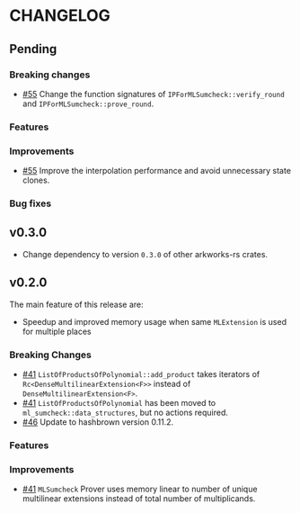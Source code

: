 # CHANGELOG

## Pending

### Breaking changes

- [\#55](https://github.com/arkworks-rs/sumcheck/pull/55) Change the function signatures of `IPForMLSumcheck::verify_round` and `IPForMLSumcheck::prove_round`. 

### Features

### Improvements

- [\#55](https://github.com/arkworks-rs/sumcheck/pull/55) Improve the interpolation performance and avoid unnecessary state clones.

### Bug fixes

## v0.3.0

- Change dependency to version `0.3.0` of other arkworks-rs crates.

## v0.2.0

The main feature of this release are: 

- Speedup and improved memory usage when same `MLExtension` is used for multiple places

### Breaking Changes

- [\#41](https://github.com/arkworks-rs/sumcheck/pull/41) `ListOfProductsOfPolynomial::add_product` takes iterators of `Rc<DenseMultilinearExtension<F>>` instead of `DenseMultilinearExtension<F>`.
- [\#41](https://github.com/arkworks-rs/sumcheck/pull/41) `ListOfProductsOfPolynomial` has been moved to `ml_sumcheck::data_structures`, but no actions required.
- [\#46](https://github.com/arkworks-rs/sumcheck/pull/46) Update to hashbrown version 0.11.2.

### Features

### Improvements

- [\#41](https://github.com/arkworks-rs/sumcheck/pull/41) `MLSumcheck` Prover uses memory linear to number of unique multilinear extensions instead of total number of multiplicands.   
